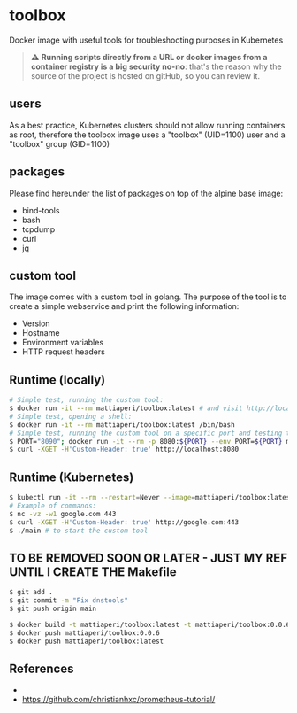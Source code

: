 # toolbox
Docker image with useful tools for troubleshooting purposes in Kubernetes

> :warning: **Running scripts directly from a URL or docker images from a container registry is a big security no-no**: that's the reason why the source of the project is hosted on gitHub, so you can review it.

## users
As a best practice, Kubernetes clusters should not allow running containers as root, therefore the toolbox image uses a "toolbox" (UID=1100) user and a "toolbox" group (GID=1100) 

## packages
Please find hereunder the list of packages on top of the alpine base image:
- bind-tools
- bash
- tcpdump
- curl
- jq

## custom tool
The image comes with a custom tool in golang. The purpose of the tool is to create a simple webservice and print the following information:
- Version
- Hostname
- Environment variables
- HTTP request headers

## Runtime (locally)
```bash
# Simple test, running the custom tool:
$ docker run -it --rm mattiaperi/toolbox:latest # and visit http://localhost:8080
# Simple test, opening a shell:
$ docker run -it --rm mattiaperi/toolbox:latest /bin/bash
# Simple test, running the custom tool on a specific port and testing the custom header:
$ PORT="8090"; docker run -it --rm -p 8080:${PORT} --env PORT=${PORT} mattiaperi/toolbox:latest
$ curl -XGET -H'Custom-Header: true' http://localhost:8080
```

## Runtime (Kubernetes)
```bash
$ kubectl run -it --rm --restart=Never --image=mattiaperi/toolbox:latest toolbox -n kube-system -- /bin/bash
# Example of commands:
$ nc -vz -w1 google.com 443
$ curl -XGET -H'Custom-Header: true' http://google.com:443
$ ./main # to start the custom tool
```
## TO BE REMOVED SOON OR LATER - JUST MY REF UNTIL I CREATE THE Makefile
```bash
$ git add .
$ git commit -m "Fix dnstools"
$ git push origin main

$ docker build -t mattiaperi/toolbox:latest -t mattiaperi/toolbox:0.0.6 -f Dockerfile .
$ docker push mattiaperi/toolbox:0.0.6
$ docker push mattiaperi/toolbox:latest
```

## References
- 
- https://github.com/christianhxc/prometheus-tutorial/